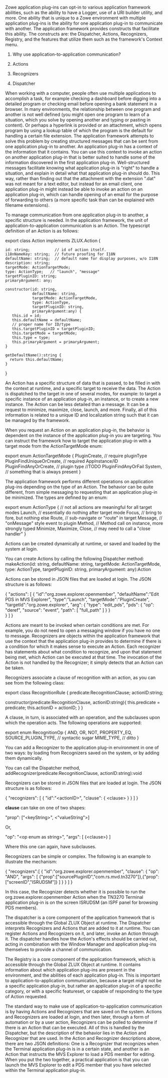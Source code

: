 <?xml version="1.0" encoding="UTF-8"?><?workdir /opt/dita-ot/out/.tmp?><?workdir-uri file:/opt/dita-ot/out/.tmp/?><?path2project ../../?><?path2project-uri ../../?><?path2rootmap-uri ../../?><topic xmlns:ditaarch="http://dita.oasis-open.org/architecture/2005/" xmlns:dita-ot="http://dita-ot.sourceforge.net/ns/201007/dita-ot" class="- topic/topic " ditaarch:DITAArchVersion="1.2" domains="(topic hi-d) (topic ut-d) (topic indexing-d) (topic hazard-d) (topic abbrev-d) (topic pr-d) (topic sw-d) (topic ui-d)" id="application-to-application-communication" xtrf="file:/opt/dita-ot/data/extend/extend-desktop/mvd-apptoappcommunication.md" xtrc="topic:1;182:3"><title class="- topic/title " xtrf="file:/opt/dita-ot/data/extend/extend-desktop/mvd-apptoappcommunication.md" xtrc="title:1;182:3">Application-to-application communication</title><body class="- topic/body " xtrf="file:/opt/dita-ot/data/extend/extend-desktop/mvd-apptoappcommunication.md" xtrc="body:1;182:3"><p class="- topic/p " xtrf="file:/opt/dita-ot/data/extend/extend-desktop/mvd-apptoappcommunication.md" xtrc="p:1;182:3">Zowe application plug-ins can opt-in to various application framework abilities, such as the ability to have a Logger, use of a URI builder utility, and more. One ability that is unique to a Zowe environment with multiple application plug-ins is the ability for one application plug-in to communicate with another. The application framework provides constructs that facilitate this ability. The constructs are: the Dispatcher, Actions, Recognizers, Registry, and the features that utilize them such as the framework's Context menu.</p><ol class="- topic/ol " xtrf="file:/opt/dita-ot/data/extend/extend-desktop/mvd-apptoappcommunication.md" xtrc="ol:1;182:3"><li class="- topic/li " xtrf="file:/opt/dita-ot/data/extend/extend-desktop/mvd-apptoappcommunication.md" xtrc="li:1;182:3"><p class="- topic/p " xtrf="file:/opt/dita-ot/data/extend/extend-desktop/mvd-apptoappcommunication.md" xtrc="p:2;182:3"><xref class="- topic/xref " href="#why-application-to-application-communication" dita-ot:orig-format="html" format="dita" xtrf="file:/opt/dita-ot/data/extend/extend-desktop/mvd-apptoappcommunication.md" xtrc="xref:1;182:3">Why use application-to-application communication?</xref></p></li><li class="- topic/li " xtrf="file:/opt/dita-ot/data/extend/extend-desktop/mvd-apptoappcommunication.md" xtrc="li:2;182:3"><p class="- topic/p " xtrf="file:/opt/dita-ot/data/extend/extend-desktop/mvd-apptoappcommunication.md" xtrc="p:3;182:3"><xref class="- topic/xref " href="#actions" dita-ot:orig-format="html" format="dita" xtrf="file:/opt/dita-ot/data/extend/extend-desktop/mvd-apptoappcommunication.md" xtrc="xref:2;182:3">Actions</xref></p></li><li class="- topic/li " xtrf="file:/opt/dita-ot/data/extend/extend-desktop/mvd-apptoappcommunication.md" xtrc="li:3;182:3"><p class="- topic/p " xtrf="file:/opt/dita-ot/data/extend/extend-desktop/mvd-apptoappcommunication.md" xtrc="p:4;182:3"><xref class="- topic/xref " href="#recognizers" dita-ot:orig-format="html" format="dita" xtrf="file:/opt/dita-ot/data/extend/extend-desktop/mvd-apptoappcommunication.md" xtrc="xref:3;182:3">Recognizers</xref></p></li><li class="- topic/li " xtrf="file:/opt/dita-ot/data/extend/extend-desktop/mvd-apptoappcommunication.md" xtrc="li:4;182:3"><p class="- topic/p " xtrf="file:/opt/dita-ot/data/extend/extend-desktop/mvd-apptoappcommunication.md" xtrc="p:5;182:3"><xref class="- topic/xref " href="#dispatcher" dita-ot:orig-format="html" format="dita" xtrf="file:/opt/dita-ot/data/extend/extend-desktop/mvd-apptoappcommunication.md" xtrc="xref:4;182:3">Dispatcher</xref></p></li></ol></body><topic class="- topic/topic " ditaarch:DITAArchVersion="1.2" domains="(topic hi-d) (topic ut-d) (topic indexing-d) (topic hazard-d) (topic abbrev-d) (topic pr-d) (topic sw-d) (topic ui-d)" id="why-use-application-to-application-communication" xtrf="file:/opt/dita-ot/data/extend/extend-desktop/mvd-apptoappcommunication.md" xtrc="topic:2;182:3"><title class="- topic/title " xtrf="file:/opt/dita-ot/data/extend/extend-desktop/mvd-apptoappcommunication.md" xtrc="title:2;182:3">Why use application-to-application communication?</title><body class="- topic/body " xtrf="file:/opt/dita-ot/data/extend/extend-desktop/mvd-apptoappcommunication.md" xtrc="body:2;182:3"><p class="- topic/p " xtrf="file:/opt/dita-ot/data/extend/extend-desktop/mvd-apptoappcommunication.md" xtrc="p:6;182:3">When working with a computer, people often use multiple applications to accomplish a task, for example checking a dashboard before digging into a detailed program or checking email before opening a bank statement in a browser. In many environments, the relationship between one program and another is not well defined (you might open one program to learn of a situation, which you solve by opening another and typing or pasting in content). Or perhaps a hyperlink is provided or an attachment, which opens program by using a lookup table of which the program is the default for handling a certain file extension. The application framework attempts to solve this problem by creating structured messages that can be sent from one application plug-in to another. An application plug-in has a context of the information that it contains. You can use this context to invoke an action on another application plug-in that is better suited to handle some of the information discovered in the first application plug-in. Well-structured messages facilitate knowing what application plug-in is "right" to handle a situation, and explain in detail what that application plug-in should do. This way, rather than finding out that the attachment with the extension ".dat" was not meant for a text editor, but instead for an email client, one application plug-in might instead be able to invoke an action on an application plug-in, which can handle opening of an email for the purpose of forwarding to others (a more specific task than can be explained with filename extensions).</p></body></topic><topic class="- topic/topic " ditaarch:DITAArchVersion="1.2" domains="(topic hi-d) (topic ut-d) (topic indexing-d) (topic hazard-d) (topic abbrev-d) (topic pr-d) (topic sw-d) (topic ui-d)" id="actions" xtrf="file:/opt/dita-ot/data/extend/extend-desktop/mvd-apptoappcommunication.md" xtrc="topic:3;182:3"><title class="- topic/title " xtrf="file:/opt/dita-ot/data/extend/extend-desktop/mvd-apptoappcommunication.md" xtrc="title:3;182:3">Actions</title><body class="- topic/body " xtrf="file:/opt/dita-ot/data/extend/extend-desktop/mvd-apptoappcommunication.md" xtrc="body:3;182:3"><p class="- topic/p " xtrf="file:/opt/dita-ot/data/extend/extend-desktop/mvd-apptoappcommunication.md" xtrc="p:7;182:3">To manage communication from one application plug-in to another, a specific structure is needed. In the application framework, the unit of application-to-application communication is an Action. The typescript definition of an Action is as follows:</p><codeblock class="+ topic/pre pr-d/codeblock " xml:space="preserve" xtrf="file:/opt/dita-ot/data/extend/extend-desktop/mvd-apptoappcommunication.md" xtrc="codeblock:1;182:3">export class Action implements ZLUX.Action {
    id: string;           // id of action itself.
    i18nNameKey: string;  // future proofing for I18N
    defaultName: string;  // default name for display purposes, w/o I18N
    description: string;
    targetMode: ActionTargetMode;
    type: ActionType;   // "launch", "message"
    targetPluginID: string;
    primaryArgument: any;

    constructor(id: string, 
                defaultName: string,
                targetMode: ActionTargetMode, 
                type: ActionType,
                targetPluginID: string,
                primaryArgument:any) {
       this.id = id;
       this.defaultName = defaultName;
       // proper name for ID/type
       this.targetPluginID = targetPluginID; 
       this.targetMode = targetMode;
       this.type = type;
       this.primaryArgument = primaryArgument;
    }

    getDefaultName():string {
      return this.defaultName;
    }
}</codeblock><p class="- topic/p " xtrf="file:/opt/dita-ot/data/extend/extend-desktop/mvd-apptoappcommunication.md" xtrc="p:8;182:3">An Action has a specific structure of data that is passed, to be filled in with the context at runtime, and a specific target to receive the data. The Action is dispatched to the target in one of several modes, for example: to target a specific instance of an application plug-in, an instance, or to create a new instance. The Action can be less detailed than a message. It can be a request to minimize, maximize, close, launch, and more. Finally, all of this information is related to a unique ID and localization string such that it can be managed by the framework.</p></body><topic class="- topic/topic " ditaarch:DITAArchVersion="1.2" domains="(topic hi-d) (topic ut-d) (topic indexing-d) (topic hazard-d) (topic abbrev-d) (topic pr-d) (topic sw-d) (topic ui-d)" id="action-target-modes" xtrf="file:/opt/dita-ot/data/extend/extend-desktop/mvd-apptoappcommunication.md" xtrc="topic:4;182:3"><title class="- topic/title " xtrf="file:/opt/dita-ot/data/extend/extend-desktop/mvd-apptoappcommunication.md" xtrc="title:4;182:3">Action target modes</title><body class="- topic/body " xtrf="file:/opt/dita-ot/data/extend/extend-desktop/mvd-apptoappcommunication.md" xtrc="body:4;182:3"><p class="- topic/p " xtrf="file:/opt/dita-ot/data/extend/extend-desktop/mvd-apptoappcommunication.md" xtrc="p:9;182:3">When you request an Action on an application plug-in, the behavior is dependent on the instance of the application plug-in you are targeting.
You can instruct the framework how to target the application plug-in with a target mode from the <codeph class="+ topic/ph pr-d/codeph " xtrf="file:/opt/dita-ot/data/extend/extend-desktop/mvd-apptoappcommunication.md" xtrc="codeph:1;182:3">ActionTargetMode</codeph> <codeph class="+ topic/ph pr-d/codeph " xtrf="file:/opt/dita-ot/data/extend/extend-desktop/mvd-apptoappcommunication.md" xtrc="codeph:2;182:3">enum</codeph>:</p><codeblock class="+ topic/pre pr-d/codeblock " xml:space="preserve" xtrf="file:/opt/dita-ot/data/extend/extend-desktop/mvd-apptoappcommunication.md" xtrc="codeblock:2;182:3">export enum ActionTargetMode {
  PluginCreate,                // require pluginType
  PluginFindUniqueOrCreate,    // required AppInstance/ID
  PluginFindAnyOrCreate,       // plugin type
  //TODO PluginFindAnyOrFail
  System,                      // something that is always present
}</codeblock></body></topic><topic class="- topic/topic " ditaarch:DITAArchVersion="1.2" domains="(topic hi-d) (topic ut-d) (topic indexing-d) (topic hazard-d) (topic abbrev-d) (topic pr-d) (topic sw-d) (topic ui-d)" id="action-types" xtrf="file:/opt/dita-ot/data/extend/extend-desktop/mvd-apptoappcommunication.md" xtrc="topic:5;182:3"><title class="- topic/title " xtrf="file:/opt/dita-ot/data/extend/extend-desktop/mvd-apptoappcommunication.md" xtrc="title:5;182:3">Action types</title><body class="- topic/body " xtrf="file:/opt/dita-ot/data/extend/extend-desktop/mvd-apptoappcommunication.md" xtrc="body:5;182:3"><p class="- topic/p " xtrf="file:/opt/dita-ot/data/extend/extend-desktop/mvd-apptoappcommunication.md" xtrc="p:10;182:3">The application framework performs different operations on application plug-ins depending on the type of an Action. The behavior can be quite different, from simple messaging to requesting that an application plug-in be minimized. The types are defined by an <codeph class="+ topic/ph pr-d/codeph " xtrf="file:/opt/dita-ot/data/extend/extend-desktop/mvd-apptoappcommunication.md" xtrc="codeph:3;182:3">enum</codeph>:</p><codeblock class="+ topic/pre pr-d/codeblock " xml:space="preserve" xtrf="file:/opt/dita-ot/data/extend/extend-desktop/mvd-apptoappcommunication.md" xtrc="codeblock:3;182:3">export enum ActionType {       // not all actions are meaningful for all target modes
  Launch,                      // essentially do nothing after target mode
  Focus,                       // bring to fore, but nothing else
  Route,                       // sub-navigate or "route" in target
  Message,                     // "onMessage" style event to plugin
  Method,                      // Method call on instance, more strongly typed
  Minimize,
  Maximize,
  Close,                       // may need to call a "close handler"
} </codeblock></body></topic><topic class="- topic/topic " ditaarch:DITAArchVersion="1.2" domains="(topic hi-d) (topic ut-d) (topic indexing-d) (topic hazard-d) (topic abbrev-d) (topic pr-d) (topic sw-d) (topic ui-d)" id="loading-actions" xtrf="file:/opt/dita-ot/data/extend/extend-desktop/mvd-apptoappcommunication.md" xtrc="topic:6;182:3"><title class="- topic/title " xtrf="file:/opt/dita-ot/data/extend/extend-desktop/mvd-apptoappcommunication.md" xtrc="title:6;182:3">Loading actions</title><body class="- topic/body " xtrf="file:/opt/dita-ot/data/extend/extend-desktop/mvd-apptoappcommunication.md" xtrc="body:6;182:3"><p class="- topic/p " xtrf="file:/opt/dita-ot/data/extend/extend-desktop/mvd-apptoappcommunication.md" xtrc="p:11;182:3">Actions can be created dynamically at runtime, or saved and loaded by the system at login.</p></body></topic><topic class="- topic/topic " ditaarch:DITAArchVersion="1.2" domains="(topic hi-d) (topic ut-d) (topic indexing-d) (topic hazard-d) (topic abbrev-d) (topic pr-d) (topic sw-d) (topic ui-d)" id="dynamically" xtrf="file:/opt/dita-ot/data/extend/extend-desktop/mvd-apptoappcommunication.md" xtrc="topic:7;182:3"><title class="- topic/title " xtrf="file:/opt/dita-ot/data/extend/extend-desktop/mvd-apptoappcommunication.md" xtrc="title:7;182:3">Dynamically</title><body class="- topic/body " xtrf="file:/opt/dita-ot/data/extend/extend-desktop/mvd-apptoappcommunication.md" xtrc="body:7;182:3"><p class="- topic/p " xtrf="file:/opt/dita-ot/data/extend/extend-desktop/mvd-apptoappcommunication.md" xtrc="p:12;182:3">You can create Actions by calling the following Dispatcher method: <codeph class="+ topic/ph pr-d/codeph " xtrf="file:/opt/dita-ot/data/extend/extend-desktop/mvd-apptoappcommunication.md" xtrc="codeph:4;182:3">makeAction(id: string, defaultName: string, targetMode: ActionTargetMode, type: ActionType, targetPluginID: string, primaryArgument: any):Action</codeph></p></body></topic><topic class="- topic/topic " ditaarch:DITAArchVersion="1.2" domains="(topic hi-d) (topic ut-d) (topic indexing-d) (topic hazard-d) (topic abbrev-d) (topic pr-d) (topic sw-d) (topic ui-d)" id="saved-on-system" xtrf="file:/opt/dita-ot/data/extend/extend-desktop/mvd-apptoappcommunication.md" xtrc="topic:8;182:3"><title class="- topic/title " xtrf="file:/opt/dita-ot/data/extend/extend-desktop/mvd-apptoappcommunication.md" xtrc="title:8;182:3">Saved on system</title><body class="- topic/body " xtrf="file:/opt/dita-ot/data/extend/extend-desktop/mvd-apptoappcommunication.md" xtrc="body:8;182:3"><p class="- topic/p " xtrf="file:/opt/dita-ot/data/extend/extend-desktop/mvd-apptoappcommunication.md" xtrc="p:13;182:3">Actions can be stored in JSON files that are loaded at login. The JSON structure is as follows:</p><codeblock class="+ topic/pre pr-d/codeblock " xml:space="preserve" xtrf="file:/opt/dita-ot/data/extend/extend-desktop/mvd-apptoappcommunication.md" xtrc="codeblock:4;182:3">{
  "actions": [
    {
      "id":"org.zowe.explorer.openmember",
      "defaultName":"Edit PDS in MVS Explorer",
      "type":"Launch",
      "targetMode":"PluginCreate",
      "targetId":"org.zowe.explorer",
      "arg": {
        "type": "edit_pds",
        "pds": {
          "op": "deref",
          "source": "event",
          "path": [
            "full_path"
          ]
        }
      }    
    }
  ]
}</codeblock></body></topic></topic><topic class="- topic/topic " ditaarch:DITAArchVersion="1.2" domains="(topic hi-d) (topic ut-d) (topic indexing-d) (topic hazard-d) (topic abbrev-d) (topic pr-d) (topic sw-d) (topic ui-d)" id="recognizers" xtrf="file:/opt/dita-ot/data/extend/extend-desktop/mvd-apptoappcommunication.md" xtrc="topic:9;182:3"><title class="- topic/title " xtrf="file:/opt/dita-ot/data/extend/extend-desktop/mvd-apptoappcommunication.md" xtrc="title:9;182:3">Recognizers</title><body class="- topic/body " xtrf="file:/opt/dita-ot/data/extend/extend-desktop/mvd-apptoappcommunication.md" xtrc="body:9;182:3"><p class="- topic/p " xtrf="file:/opt/dita-ot/data/extend/extend-desktop/mvd-apptoappcommunication.md" xtrc="p:14;182:3">Actions are meant to be invoked when certain conditions are met. For example, you do not need to open a messaging window if you have no one to message. Recognizers are objects within the application framework that use the context that the application plug-in provides to determine if there is a condition for which it makes sense to execute an Action. Each recognizer has statements about what condition to recognize, and upon that statement being met, which Action can be executed at that time. The invocation of the Action is not handled by the Recognizer; it simply detects that an Action can be taken.</p></body><topic class="- topic/topic " ditaarch:DITAArchVersion="1.2" domains="(topic hi-d) (topic ut-d) (topic indexing-d) (topic hazard-d) (topic abbrev-d) (topic pr-d) (topic sw-d) (topic ui-d)" id="recognition-clauses" xtrf="file:/opt/dita-ot/data/extend/extend-desktop/mvd-apptoappcommunication.md" xtrc="topic:10;182:3"><title class="- topic/title " xtrf="file:/opt/dita-ot/data/extend/extend-desktop/mvd-apptoappcommunication.md" xtrc="title:10;182:3">Recognition clauses</title><body class="- topic/body " xtrf="file:/opt/dita-ot/data/extend/extend-desktop/mvd-apptoappcommunication.md" xtrc="body:10;182:3"><p class="- topic/p " xtrf="file:/opt/dita-ot/data/extend/extend-desktop/mvd-apptoappcommunication.md" xtrc="p:15;182:3">Recognizers associate a clause of recognition with an action, as you can see from the following class:</p><codeblock class="+ topic/pre pr-d/codeblock " xml:space="preserve" xtrf="file:/opt/dita-ot/data/extend/extend-desktop/mvd-apptoappcommunication.md" xtrc="codeblock:5;182:3">export class RecognitionRule {
  predicate:RecognitionClause;
  actionID:string;

  constructor(predicate:RecognitionClause, actionID:string){
    this.predicate = predicate;
    this.actionID = actionID;
  }
}</codeblock><p class="- topic/p " xtrf="file:/opt/dita-ot/data/extend/extend-desktop/mvd-apptoappcommunication.md" xtrc="p:16;182:3">A clause, in turn, is associated with an operation, and the subclauses upon which the operation acts. The following operations are supported:</p><codeblock class="+ topic/pre pr-d/codeblock " xml:space="preserve" xtrf="file:/opt/dita-ot/data/extend/extend-desktop/mvd-apptoappcommunication.md" xtrc="codeblock:6;182:3">export enum RecognitionOp {
  AND,
  OR,
  NOT,
  PROPERTY_EQ,        
  SOURCE_PLUGIN_TYPE,      // syntactic sugar
  MIME_TYPE,        // ditto
}</codeblock></body></topic><topic class="- topic/topic " ditaarch:DITAArchVersion="1.2" domains="(topic hi-d) (topic ut-d) (topic indexing-d) (topic hazard-d) (topic abbrev-d) (topic pr-d) (topic sw-d) (topic ui-d)" id="loading-recognizers-at-runtime" xtrf="file:/opt/dita-ot/data/extend/extend-desktop/mvd-apptoappcommunication.md" xtrc="topic:11;182:3"><title class="- topic/title " xtrf="file:/opt/dita-ot/data/extend/extend-desktop/mvd-apptoappcommunication.md" xtrc="title:11;182:3">Loading Recognizers at runtime</title><body class="- topic/body " xtrf="file:/opt/dita-ot/data/extend/extend-desktop/mvd-apptoappcommunication.md" xtrc="body:11;182:3"><p class="- topic/p " xtrf="file:/opt/dita-ot/data/extend/extend-desktop/mvd-apptoappcommunication.md" xtrc="p:17;182:3">You can add a Recognizer to the application plug-in environment in one of two ways: by loading from Recognizers saved on the system, or by adding them dynamically.</p></body><topic class="- topic/topic " ditaarch:DITAArchVersion="1.2" domains="(topic hi-d) (topic ut-d) (topic indexing-d) (topic hazard-d) (topic abbrev-d) (topic pr-d) (topic sw-d) (topic ui-d)" id="dynamically-1" xtrf="file:/opt/dita-ot/data/extend/extend-desktop/mvd-apptoappcommunication.md" xtrc="topic:12;182:3"><title class="- topic/title " xtrf="file:/opt/dita-ot/data/extend/extend-desktop/mvd-apptoappcommunication.md" xtrc="title:12;182:3">Dynamically</title><body class="- topic/body " xtrf="file:/opt/dita-ot/data/extend/extend-desktop/mvd-apptoappcommunication.md" xtrc="body:12;182:3"><p class="- topic/p " xtrf="file:/opt/dita-ot/data/extend/extend-desktop/mvd-apptoappcommunication.md" xtrc="p:18;182:3">You can call the Dispatcher method, <codeph class="+ topic/ph pr-d/codeph " xtrf="file:/opt/dita-ot/data/extend/extend-desktop/mvd-apptoappcommunication.md" xtrc="codeph:5;182:3">addRecognizer(predicate:RecognitionClause, actionID:string):void</codeph></p></body></topic><topic class="- topic/topic " ditaarch:DITAArchVersion="1.2" domains="(topic hi-d) (topic ut-d) (topic indexing-d) (topic hazard-d) (topic abbrev-d) (topic pr-d) (topic sw-d) (topic ui-d)" id="saved-on-system-1" xtrf="file:/opt/dita-ot/data/extend/extend-desktop/mvd-apptoappcommunication.md" xtrc="topic:13;182:3"><title class="- topic/title " xtrf="file:/opt/dita-ot/data/extend/extend-desktop/mvd-apptoappcommunication.md" xtrc="title:13;182:3">Saved on system</title><body class="- topic/body " xtrf="file:/opt/dita-ot/data/extend/extend-desktop/mvd-apptoappcommunication.md" xtrc="body:13;182:3"><p class="- topic/p " xtrf="file:/opt/dita-ot/data/extend/extend-desktop/mvd-apptoappcommunication.md" xtrc="p:19;182:3">Recognizers can be stored in JSON files that are loaded at login. The JSON structure is as follows:</p><codeblock class="+ topic/pre pr-d/codeblock " xml:space="preserve" xtrf="file:/opt/dita-ot/data/extend/extend-desktop/mvd-apptoappcommunication.md" xtrc="codeblock:7;182:3">{
  "recognizers": [
    {
      "id":"&lt;actionID&gt;",
      "clause": {
        &lt;clause&gt;
      }
    }
  ]
}
</codeblock><p class="- topic/p " xtrf="file:/opt/dita-ot/data/extend/extend-desktop/mvd-apptoappcommunication.md" xtrc="p:20;182:3"><b class="+ topic/ph hi-d/b " xtrf="file:/opt/dita-ot/data/extend/extend-desktop/mvd-apptoappcommunication.md" xtrc="b:1;182:3">clause</b> can take on one of two shapes:</p><codeblock class="+ topic/pre pr-d/codeblock " xml:space="preserve" xtrf="file:/opt/dita-ot/data/extend/extend-desktop/mvd-apptoappcommunication.md" xtrc="codeblock:8;182:3">"prop": ["&lt;keyString&gt;", &lt;"valueString"&gt;]</codeblock><p class="- topic/p " xtrf="file:/opt/dita-ot/data/extend/extend-desktop/mvd-apptoappcommunication.md" xtrc="p:21;182:3">Or,</p><codeblock class="+ topic/pre pr-d/codeblock " xml:space="preserve" xtrf="file:/opt/dita-ot/data/extend/extend-desktop/mvd-apptoappcommunication.md" xtrc="codeblock:9;182:3">"op": "&lt;op enum as string&gt;",
"args": [
  {&lt;clause&gt;} 
]</codeblock><p class="- topic/p " xtrf="file:/opt/dita-ot/data/extend/extend-desktop/mvd-apptoappcommunication.md" xtrc="p:22;182:3">Where this one can again, have subclauses.</p></body></topic></topic><topic class="- topic/topic " ditaarch:DITAArchVersion="1.2" domains="(topic hi-d) (topic ut-d) (topic indexing-d) (topic hazard-d) (topic abbrev-d) (topic pr-d) (topic sw-d) (topic ui-d)" id="recognizer-example" xtrf="file:/opt/dita-ot/data/extend/extend-desktop/mvd-apptoappcommunication.md" xtrc="topic:14;182:3"><title class="- topic/title " xtrf="file:/opt/dita-ot/data/extend/extend-desktop/mvd-apptoappcommunication.md" xtrc="title:14;182:3">Recognizer example</title><body class="- topic/body " xtrf="file:/opt/dita-ot/data/extend/extend-desktop/mvd-apptoappcommunication.md" xtrc="body:14;182:3"><p class="- topic/p " xtrf="file:/opt/dita-ot/data/extend/extend-desktop/mvd-apptoappcommunication.md" xtrc="p:23;182:3">Recognizers can be simple or complex. The following is an example to illustrate the mechanism:</p><codeblock class="+ topic/pre pr-d/codeblock " xml:space="preserve" xtrf="file:/opt/dita-ot/data/extend/extend-desktop/mvd-apptoappcommunication.md" xtrc="codeblock:10;182:3">{
  "recognizers":[
    {
      "id":"org.zowe.explorer.openmember",
      "clause": {
        "op": "AND",
        "args": [
         {"prop":["sourcePluginID","com.rs.mvd.tn3270"]},{"prop":["screenID","ISRUDSM"]} 
        ]
      }
    }
  ]
}</codeblock><p class="- topic/p " xtrf="file:/opt/dita-ot/data/extend/extend-desktop/mvd-apptoappcommunication.md" xtrc="p:24;182:3">In this case, the Recognizer detects whether it is possible to run the <codeph class="+ topic/ph pr-d/codeph " xtrf="file:/opt/dita-ot/data/extend/extend-desktop/mvd-apptoappcommunication.md" xtrc="codeph:6;182:3">org.zowe.explorer.openmember</codeph> Action when the TN3270 Terminal application plug-in is on the screen ISRUDSM (an ISPF panel for browsing PDS members).</p></body></topic></topic><topic class="- topic/topic " ditaarch:DITAArchVersion="1.2" domains="(topic hi-d) (topic ut-d) (topic indexing-d) (topic hazard-d) (topic abbrev-d) (topic pr-d) (topic sw-d) (topic ui-d)" id="dispatcher" xtrf="file:/opt/dita-ot/data/extend/extend-desktop/mvd-apptoappcommunication.md" xtrc="topic:15;182:3"><title class="- topic/title " xtrf="file:/opt/dita-ot/data/extend/extend-desktop/mvd-apptoappcommunication.md" xtrc="title:15;182:3">Dispatcher</title><body class="- topic/body " xtrf="file:/opt/dita-ot/data/extend/extend-desktop/mvd-apptoappcommunication.md" xtrc="body:15;182:3"><p class="- topic/p " xtrf="file:/opt/dita-ot/data/extend/extend-desktop/mvd-apptoappcommunication.md" xtrc="p:25;182:3">The dispatcher is a core component of the application framework that is accessible through the Global <codeph class="+ topic/ph pr-d/codeph " xtrf="file:/opt/dita-ot/data/extend/extend-desktop/mvd-apptoappcommunication.md" xtrc="codeph:7;182:3">ZLUX</codeph> Object at runtime. The Dispatcher interprets Recognizers and Actions that are added to it at runtime. You can register Actions and Recognizers on it, and later, invoke an Action through it. The dispatcher handles how the Action's effects should be carried out, acting in combination with the Window Manager and application plug-ins themselves to provide a channel of communication.</p></body></topic><topic class="- topic/topic " ditaarch:DITAArchVersion="1.2" domains="(topic hi-d) (topic ut-d) (topic indexing-d) (topic hazard-d) (topic abbrev-d) (topic pr-d) (topic sw-d) (topic ui-d)" id="registry" xtrf="file:/opt/dita-ot/data/extend/extend-desktop/mvd-apptoappcommunication.md" xtrc="topic:16;182:3"><title class="- topic/title " xtrf="file:/opt/dita-ot/data/extend/extend-desktop/mvd-apptoappcommunication.md" xtrc="title:16;182:3">Registry</title><body class="- topic/body " xtrf="file:/opt/dita-ot/data/extend/extend-desktop/mvd-apptoappcommunication.md" xtrc="body:16;182:3"><p class="- topic/p " xtrf="file:/opt/dita-ot/data/extend/extend-desktop/mvd-apptoappcommunication.md" xtrc="p:26;182:3">The Registry is a core component of the application framework, which is accessible through the Global <codeph class="+ topic/ph pr-d/codeph " xtrf="file:/opt/dita-ot/data/extend/extend-desktop/mvd-apptoappcommunication.md" xtrc="codeph:8;182:3">ZLUX</codeph> Object at runtime. It contains information about which application plug-ins are present in the environment, and the abilities of each application plug-in. This is important to application-to-application communication, because a target might not be a specific application plug-in, but rather an application plug-in of a specific category, or with a specific featureset, or capable of responding to the type of Action requested.</p></body></topic><topic class="- topic/topic " ditaarch:DITAArchVersion="1.2" domains="(topic hi-d) (topic ut-d) (topic indexing-d) (topic hazard-d) (topic abbrev-d) (topic pr-d) (topic sw-d) (topic ui-d)" id="pulling-it-all-together-in-an-example" xtrf="file:/opt/dita-ot/data/extend/extend-desktop/mvd-apptoappcommunication.md" xtrc="topic:17;182:3"><title class="- topic/title " xtrf="file:/opt/dita-ot/data/extend/extend-desktop/mvd-apptoappcommunication.md" xtrc="title:17;182:3">Pulling it all together in an example</title><body class="- topic/body " xtrf="file:/opt/dita-ot/data/extend/extend-desktop/mvd-apptoappcommunication.md" xtrc="body:17;182:3"><p class="- topic/p " xtrf="file:/opt/dita-ot/data/extend/extend-desktop/mvd-apptoappcommunication.md" xtrc="p:27;182:3">The standard way to make use of application-to-application communication is by having Actions and Recognizers that are saved on the system. Actions and Recognizers are loaded at login, and then later, through a form of automation or by a user action, Recognizers can be polled to determine if there is an Action that can be executed. All of this is handled by the Dispatcher, but the description of the behavior lies in the Action and Recognizer that are used. In the Action and Recognizer descriptions above, there are two JSON definitions: One is a Recognizer that recognizes when the Terminal application plug-in is in a certain state, and another is an Action that instructs the MVS Explorer to load a PDS member for editing. When you put the two together, a practical application is that you can launch the MVS Explorer to edit a PDS member that you have selected within the Terminal application plug-in.</p></body></topic></topic>
